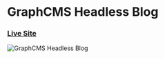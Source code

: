 # GraphCMS Headless Blog
### [Live Site](https://nextjs-plum-five-51.vercel.app/)

![GraphCMS Headless Blog](https://i.ibb.co/NmnJnKD/image.png)

 